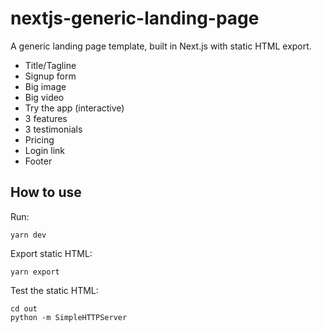 # nextjs-generic-landing-page

A generic landing page template, built in Next.js with static HTML export.

- Title/Tagline
- Signup form
- Big image
- Big video
- Try the app (interactive)
- 3 features
- 3 testimonials
- Pricing
- Login link
- Footer


## How to use

Run:

    yarn dev

Export static HTML:

    yarn export

Test the static HTML:

    cd out
    python -m SimpleHTTPServer
